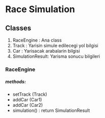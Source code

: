 

# Race Simulation

## Classes
1) RaceEngine : Ana class
2) Track : Yarisin simule edilecegi yol bilgisi
3) Car : Yarisacak arabalarin bilgisi
4) SimulationResult: Yarisma sonucu bilgileri


### RaceEngine 
##### methods:
- setTrack (Track)
- addCar (Car1)
- addCar (Car2)
- simulation() : return SimulationResult

